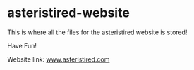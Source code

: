 # asteristired-website

This is where all the files for the asteristired website
is stored!

Have Fun!

Website link:
www.asteristired.com
